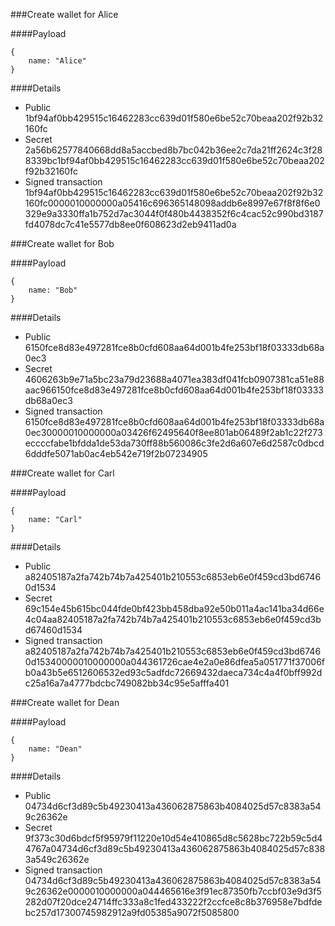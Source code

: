 ###Create wallet for Alice

####Payload
```
{
    name: "Alice"
}
```
####Details
- Public 1bf94af0bb429515c16462283cc639d01f580e6be52c70beaa202f92b32160fc
- Secret 2a56b62577840668dd8a5accbed8b7bc042b36ee2c7da21ff2624c3f288339bc1bf94af0bb429515c16462283cc639d01f580e6be52c70beaa202f92b32160fc
- Signed transaction 1bf94af0bb429515c16462283cc639d01f580e6be52c70beaa202f92b32160fc0000010000000a05416c696365148098addb6e8997e67f8f8f6e0329e9a3330ffa1b752d7ac3044f0f480b4438352f6c4cac52c990bd3187fd4078dc7c41e5577db8ee0f608623d2eb9411ad0a

###Create wallet for Bob

####Payload
```
{
    name: "Bob"
}
```
####Details
- Public 6150fce8d83e497281fce8b0cfd608aa64d001b4fe253bf18f03333db68a0ec3
- Secret 4606263b9e71a5bc23a79d23688a4071ea383df041fcb0907381ca51e88aac966150fce8d83e497281fce8b0cfd608aa64d001b4fe253bf18f03333db68a0ec3
- Signed transaction 6150fce8d83e497281fce8b0cfd608aa64d001b4fe253bf18f03333db68a0ec30000010000000a03426f62495640f8ee801ab06489f2ab1c22f273eccccfabe1bfdda1de53da730ff88b560086c3fe2d6a607e6d2587c0dbcd6dddfe5071ab0ac4eb542e719f2b07234905

###Create wallet for Carl

####Payload
```
{
    name: "Carl"
}
```
####Details
- Public a82405187a2fa742b74b7a425401b210553c6853eb6e0f459cd3bd67460d1534
- Secret 69c154e45b615bc044fde0bf423bb458dba92e50b011a4ac141ba34d66e4c04aa82405187a2fa742b74b7a425401b210553c6853eb6e0f459cd3bd67460d1534
- Signed transaction a82405187a2fa742b74b7a425401b210553c6853eb6e0f459cd3bd67460d15340000010000000a044361726cae4e2a0e86dfea5a051771f37006fb0a43b5e6512606532ed93c5adfdc72669432daeca734c4a4f0bff992dc25a16a7a4777bdcbc749082bb34c95e5afffa401

###Create wallet for Dean

####Payload
```
{
    name: "Dean"
}
```
####Details
- Public 04734d6cf3d89c5b49230413a436062875863b4084025d57c8383a549c26362e
- Secret 9f373c30d6bdcf5f95979f11220e10d54e410865d8c5628bc722b59c5d44767a04734d6cf3d89c5b49230413a436062875863b4084025d57c8383a549c26362e
- Signed transaction 04734d6cf3d89c5b49230413a436062875863b4084025d57c8383a549c26362e0000010000000a044465616e3f91ec87350fb7ccbf03e9d3f5282d07f20dce24714ffc333a8c1fed433222f2ccfce8c8b376958e7bdfdebc257d17300745982912a9fd05385a9072f5085800

